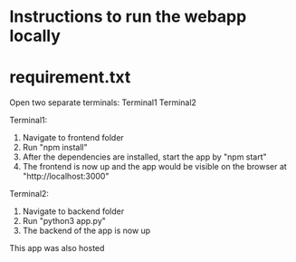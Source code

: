 # Instructions to run the webapp locally
# requirement.txt

Open two separate terminals:
Terminal1
Terminal2

Terminal1:
1. Navigate to frontend folder
2. Run "npm install"
3. After the dependencies are installed, start the app by "npm start"
4. The frontend is now up and the app would be visible on the browser at "http://localhost:3000"

Terminal2:
1. Navigate to backend folder
2. Run "python3 app.py"
3. The backend of the app is now up

This app was also hosted
